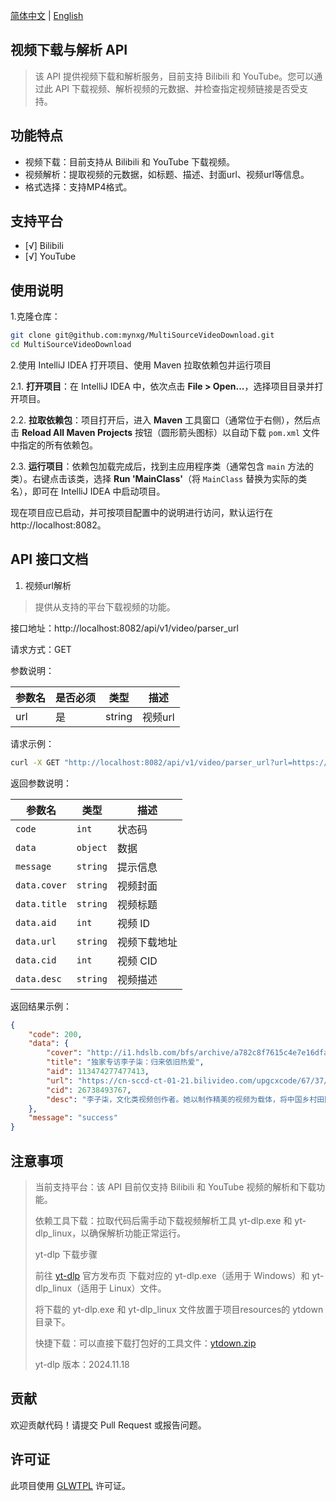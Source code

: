 [简体中文](README.md) | [English](./docs/README-EN.md)
## 视频下载与解析 API
> 该 API 提供视频下载和解析服务，目前支持 Bilibili 和 YouTube。您可以通过此 API 下载视频、解析视频的元数据、并检查指定视频链接是否受支持。

## 功能特点
- 视频下载：目前支持从 Bilibili 和 YouTube 下载视频。
- 视频解析：提取视频的元数据，如标题、描述、封面url、视频url等信息。
- 格式选择：支持MP4格式。

## 支持平台
- [√] Bilibili
- [√] YouTube

## 使用说明
1.克隆仓库：
```bash
git clone git@github.com:mynxg/MultiSourceVideoDownload.git
cd MultiSourceVideoDownload
```

2.使用 IntelliJ IDEA 打开项目、使用 Maven 拉取依赖包并运行项目

2.1. **打开项目**：在 IntelliJ IDEA 中，依次点击 **File > Open...**，选择项目目录并打开项目。

2.2. **拉取依赖包**：项目打开后，进入 **Maven** 工具窗口（通常位于右侧），然后点击 **Reload All Maven Projects** 按钮（圆形箭头图标）以自动下载 `pom.xml` 文件中指定的所有依赖包。

2.3. **运行项目**：依赖包加载完成后，找到主应用程序类（通常包含 `main` 方法的类）。右键点击该类，选择 **Run 'MainClass'**（将 `MainClass` 替换为实际的类名），即可在 IntelliJ IDEA 中启动项目。

现在项目应已启动，并可按项目配置中的说明进行访问，默认运行在 http://localhost:8082。


## API 接口文档
1. 视频url解析
> 提供从支持的平台下载视频的功能。

接口地址：http://localhost:8082/api/v1/video/parser_url

请求方式：GET

参数说明：

| 参数名 | 是否必须 | 类型 | 描述 |
|--------|----------|---------|---------|
| url | 是 | string | 视频url |
请求示例：
```bash
curl -X GET "http://localhost:8082/api/v1/video/parser_url?url=https://www.bilibili.com/video/BV1DnUKYYEkj/?vd_source=83e20cd531608ce070908ea29997e648"
```

返回参数说明：

| 参数名      | 类型    | 描述           |
|-------------|---------|----------------|
| `code`      | `int`   | 状态码         |
| `data`      | `object`| 数据           |
| `message`   | `string`| 提示信息       |
| `data.cover`| `string`| 视频封面       |
| `data.title`| `string`| 视频标题       |
| `data.aid`  | `int`   | 视频 ID        |
| `data.url`  | `string`| 视频下载地址   |
| `data.cid`  | `int`   | 视频 CID       |
| `data.desc` | `string`| 视频描述       |

返回结果示例：
```json
{
    "code": 200,
    "data": {
        "cover": "http://i1.hdslb.com/bfs/archive/a782c8f7615c4e7e16dfaa6704db0b2bf6a3b30b.jpg",
        "title": "独家专访李子柒：归来依旧热爱",
        "aid": 113474277477413,
        "url": "https://cn-sccd-ct-01-21.bilivideo.com/upgcxcode/67/37/26738493767/26738493767-1-16.mp4?e=ig8euxZM2rNcNbRVhwdVhwdlhWdVhwdVhoNvNC8BqJIzNbfq9rVEuxTEnE8L5F6VnEsSTx0vkX8fqJeYTj_lta53NCM=&uipk=5&nbs=1&deadline=1732038394&gen=playurlv2&os=bcache&oi=2101789121&trid=0000122cfe1b2eec4c9f87e3a7fa7cc5032dh&mid=0&platform=html5&og=cos&upsig=0992a520a677719134175aa44a0fd18c&uparams=e,uipk,nbs,deadline,gen,os,oi,trid,mid,platform,og&cdnid=62621&bvc=vod&nettype=0&f=h_0_0&bw=43101&logo=80000000",
        "cid": 26738493767,
        "desc": "李子柒，文化类视频创作者。她以制作精美的视频为载体，将中国乡村田园般的生活和中国传统文化的魅力传向海内外。三年后，她带着对美好生活的追求和对非遗文化的热爱，创作出新的作品，回归大众视野。\n\n对于过去的三年，有哪些感悟？\n对于非遗传承，有什么新的想法？\n对于未来的规划，她的设想又是什么？\n......\n\n李子柒独家专访，让我们听听她的回答。"
    },
    "message": "success"
}
```

## 注意事项
> 当前支持平台：该 API 目前仅支持 Bilibili 和 YouTube 视频的解析和下载功能。
>
> 依赖工具下载：拉取代码后需手动下载视频解析工具 yt-dlp.exe 和 yt-dlp_linux，以确保解析功能正常运行。
>
> yt-dlp 下载步骤
> 
> 前往 [yt-dlp](https://github.com/yt-dlp/yt-dlp/releases) 官方发布页 下载对应的 yt-dlp.exe（适用于 Windows）和 yt-dlp_linux（适用于 Linux）文件。
>
> 将下载的 yt-dlp.exe 和 yt-dlp_linux 文件放置于项目resources的 ytdown 目录下。
>
> 快捷下载：可以直接下载打包好的工具文件：[ytdown.zip](https://nxg.lanzoul.com/isYfD2fs763c)
>
> yt-dlp 版本：2024.11.18

## 贡献
欢迎贡献代码！请提交 Pull Request 或报告问题。

## 许可证
此项目使用 [GLWTPL](https://github.com/me-shaon/GLWTPL/blob/master/LICENSE) 许可证。

